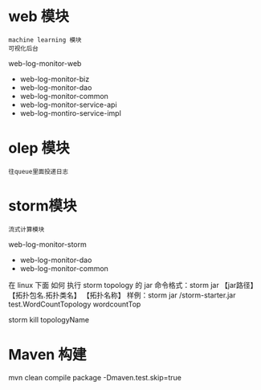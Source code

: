 

# web 模块 #
```
machine learning 模块
可视化后台

```
web-log-monitor-web
   - web-log-monitor-biz
   - web-log-monitor-dao
   - web-log-monitor-common
   - web-log-monitor-service-api
   - web-log-montiro-service-impl

# olep 模块 #
```
往queue里面投递日志

```

# storm模块 #
```
流式计算模块
```
web-log-monitor-storm
 - web-log-monitor-dao
 - web-log-monitor-common
 
在 linux 下面 如何 执行 storm topology 的 jar
命令格式：storm jar 【jar路径】 【拓扑包名.拓扑类名】 【拓扑名称】
样例：storm jar /storm-starter.jar test.WordCountTopology wordcountTop

storm kill topologyName



# Maven 构建 #
mvn clean compile package -Dmaven.test.skip=true